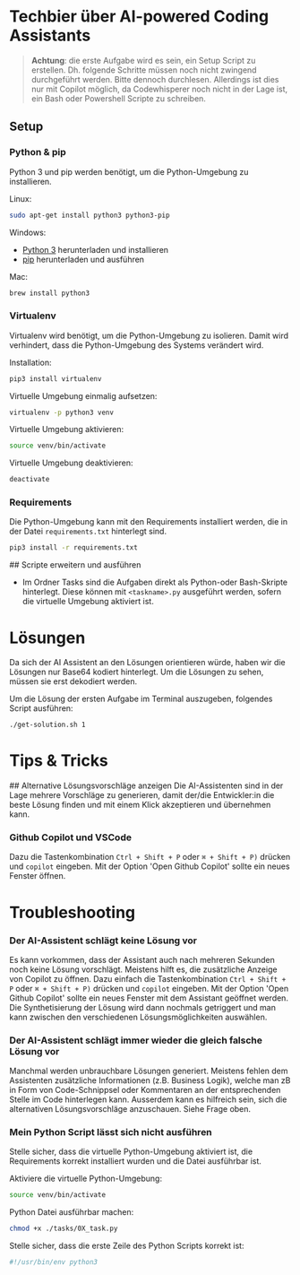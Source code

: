 # Techbier über AI-powered Coding Assistants

>**Achtung**: die erste Aufgabe wird es sein, ein Setup Script zu erstellen. Dh. folgende Schritte müssen noch nicht zwingend durchgeführt werden. Bitte dennoch durchlesen. Allerdings ist dies nur mit Copilot möglich, da Codewhisperer noch nicht in der Lage ist, ein Bash oder Powershell Scripte zu schreiben.

## Setup

### Python & pip
Python 3 und pip werden benötigt, um die Python-Umgebung zu installieren.

Linux:
```bash
sudo apt-get install python3 python3-pip
```

Windows:
* [Python 3](https://www.python.org/ftp/python/3.7.4/python-3.7.4-amd64.exe) herunterladen und installieren
* [pip](https://bootstrap.pypa.io/get-pip.py) herunterladen und ausführen

Mac:

```bash
brew install python3
```

### Virtualenv
Virtualenv wird benötigt, um die Python-Umgebung zu isolieren. Damit wird verhindert, dass die Python-Umgebung des Systems verändert wird.

Installation:
```bash
pip3 install virtualenv
```

Virtuelle Umgebung einmalig aufsetzen:
```bash
virtualenv -p python3 venv
```

Virtuelle Umgebung aktivieren:
```bash
source venv/bin/activate
```

Virtuelle Umgebung deaktivieren:
```bash
deactivate
```

### Requirements
Die Python-Umgebung kann mit den Requirements installiert werden, die in der Datei `requirements.txt` hinterlegt sind.

```bash
pip3 install -r requirements.txt
```

## Scripte erweitern und ausführen

* Im Ordner Tasks sind die Aufgaben direkt als Python-oder Bash-Skripte hinterlegt. Diese können mit `<taskname>.py` ausgeführt werden, sofern die virtuelle Umgebung aktiviert ist.


# Lösungen
Da sich der AI Assistent an den Lösungen orientieren würde, haben wir die Lösungen nur Base64 kodiert hinterlegt. Um die Lösungen zu sehen, müssen sie erst dekodiert werden.

Um die Lösung der ersten Aufgabe im Terminal auszugeben, folgendes Script ausführen:

```bash
./get-solution.sh 1
```

# Tips & Tricks

## Alternative Lösungsvorschläge anzeigen
Die AI-Assistenten sind in der Lage mehrere Vorschläge zu generieren, damit der/die Entwickler:in die beste Lösung finden und mit einem Klick akzeptieren und übernehmen kann.

### Github Copilot und VSCode
Dazu die Tastenkombination `Ctrl + Shift + P` oder `⌘ + Shift + P)` drücken und `copilot` eingeben. Mit der Option 'Open Github Copilot' sollte ein neues Fenster öffnen.

# Troubleshooting

### Der AI-Assistent schlägt keine Lösung vor
Es kann vorkommen, dass der Assistant auch nach mehreren Sekunden noch keine Lösung vorschlägt. Meistens hilft es, die zusätzliche Anzeige von Copilot zu öffnen. Dazu einfach die Tastenkombination `Ctrl + Shift + P` oder `⌘ + Shift + P)` drücken und `copilot` eingeben. Mit der Option 'Open Github Copilot' sollte ein neues Fenster mit dem Assistant geöffnet werden. Die Synthetisierung der Lösung wird dann nochmals getriggert und man kann zwischen den verschiedenen Lösungsmöglichkeiten auswählen.

### Der AI-Assistent schlägt immer wieder die gleich falsche Lösung vor
Manchmal werden unbrauchbare Lösungen generiert. Meistens fehlen dem Assistenten zusätzliche Informationen (z.B. Business Logik), welche man zB in Form von Code-Schnippsel oder Kommentaren an der entsprechenden Stelle im Code hinterlegen kann. Ausserdem kann es hilfreich sein, sich die alternativen Lösungsvorschläge anzuschauen. Siehe Frage oben.

### Mein Python Script lässt sich nicht ausführen
Stelle sicher, dass die virtuelle Python-Umgebung aktiviert ist, die Requirements korrekt installiert wurden und die Datei ausführbar ist.

Aktiviere die virtuelle Python-Umgebung:
```bash
source venv/bin/activate
```

Python Datei ausführbar machen:
```bash
chmod +x ./tasks/0X_task.py
```

Stelle sicher, dass die erste Zeile des Python Scripts korrekt ist:
```python
#!/usr/bin/env python3
```
